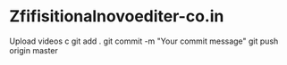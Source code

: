 # Zfifisitionalnovoediter-co.in
Upload videos c
git add .
git commit -m "Your commit message"
git push origin master
